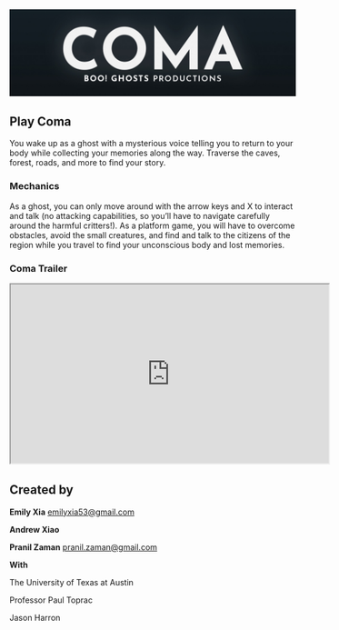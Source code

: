 <img src="coma/assets/images/header.jpg">


## Play Coma

You wake up as a ghost with a mysterious voice telling you to return to your body while collecting your memories along the way. Traverse the caves, forest, roads, and more to find your story.


### Mechanics

As a ghost, you can only move around with the arrow keys and X to interact and talk (no attacking capabilities, so you’ll have to navigate carefully around the harmful critters!). As a platform game, you will have to overcome obstacles, avoid the small creatures, and find and talk to the citizens of the region while you travel to find your unconscious body and lost memories.


### Coma Trailer

<iframe width="560" height="315"
src="https://www.youtube.com/embed/SIVN8qWDz8w">
</iframe>



## Created by

<b>Emily Xia</b>
emilyxia53@gmail.com

<b>Andrew Xiao</b>

<b>Pranil Zaman</b>
pranil.zaman@gmail.com


**With**

The University of Texas at Austin

Professor Paul Toprac

Jason Harron
